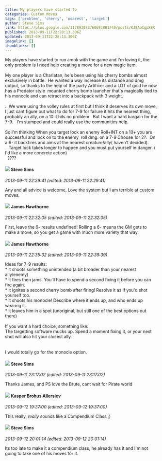 ```yaml
---
title: My players have started to
categories: Custom Moves
tags: ['problem', 'cherry', 'nearest', 'target']
author: Steve Sims
link: https://plus.google.com/117893072760693881740/posts/KJ8AoCgpX8R
published: 2013-09-11T22:28:13.306Z
updated: 2013-09-11T22:28:13.306Z
imagelink: []
thumblinks: []
---
```


My players have started to run amok with the game and I&#39;m loving it, the only problem is I need help creating a move for a new magic item.<br /><br />My one player is a Charlatan, he&#39;s been using his cherry bombs almost exclusively in battle.  He wanted a way increase its distance and dmg output, so thanks to the help of the party Artificer and a LOT of gold he now has a Predator style  mounted cherry bomb launcher that&#39;s magically tied to his monocle and can retract into a backpack with 3 weight.<br /><br />.  We were using the volley rules at first but I think it deserves its own move, I just cant figure out what to do for 7-9 for failure it hits the nearest thing, probably an ally, on a 10 it hits no problem.  But I want a hard bargain for the 7-9.   I&#39;m stumped and could really use the communities help.<br /><br />So I&#39;m thinking When you target lock an enemy Roll+INT on a 10+ you are successful and lock on to the enemy  roll dmg. on a 7-9 Choose 1or 2?.  On a 6- it backfires and aims at the nearest creature/ally( haven&#39;t decided).<br />   Target lock takes longer to happen and you must put yourself in danger. ( I&#39;d like a more concrete action)<br />  ????
<div id='comment z12bdjs5mu3uh5g3h22fdf14dv32zrfcf'>
  <h4><img src='{{site.baseurl}}//images/avatars/117893072760693881740_photo.jpg'> Steve Sims</h4>
      <p><cite>2013-09-11 22:29:41 (edited: 2013-09-11 22:29:41)</cite></p>
        <p>Any and all advice is welcome, Love the system but I am terrible at custom moves.</p>
</div>
        

<div id='comment z12bdjs5mu3uh5g3h22fdf14dv32zrfcf'>
  <h4><img src='{{site.baseurl}}//images/avatars/105474339582381748699_photo.jpg'> James Hawthorne</h4>
      <p><cite>2013-09-11 22:32:05 (edited: 2013-09-11 22:32:05)</cite></p>
        <p>First, leave the 6- results undefined! Rolling a 6- means the GM gets to make a move, so you get a game with much more variety that way.</p>
</div>
        

<div id='comment z12bdjs5mu3uh5g3h22fdf14dv32zrfcf'>
  <h4><img src='{{site.baseurl}}//images/avatars/105474339582381748699_photo.jpg'> James Hawthorne</h4>
      <p><cite>2013-09-11 22:35:32 (edited: 2013-09-11 22:39:39)</cite></p>
        <p>Ideas for 7-9 results:<br />* it shoots something unintended (a bit broader than your nearest ally/enemy)<br />* it fires then jams. You&#39;ll have to spend a second fixing it before you can fire again.<br />* it ignites a second cherry bomb after firing! Resolve it as if you&#39;d shot yourself too.<br />* it shoots his monocle! Describe where it ends up, and who ends up wearing it.<br />* it leaves him in a spot (unoriginal, but still one of the best options out there)<br /><br />If you want a hard choice, something like:<br />The targetting software mucks up. Spend a moment fixing it, or your next shot will also hit your closest ally.<br /><br /><br />I would totally go for the monocle option.</p>
</div>
        

<div id='comment z12bdjs5mu3uh5g3h22fdf14dv32zrfcf'>
  <h4><img src='{{site.baseurl}}//images/avatars/117893072760693881740_photo.jpg'> Steve Sims</h4>
      <p><cite>2013-09-11 23:17:02 (edited: 2013-09-11 23:17:02)</cite></p>
        <p>Thanks James, and PS love the Brute, cant wait for Pirate world</p>
</div>
        

<div id='comment z12bdjs5mu3uh5g3h22fdf14dv32zrfcf'>
  <h4><img src='{{site.baseurl}}//images/avatars/110937611143261107555_photo.jpg'> Kasper Brohus Allerslev</h4>
      <p><cite>2013-09-12 19:37:00 (edited: 2013-09-12 19:37:00)</cite></p>
        <p>This really, <i>really</i> sounds like a Compendium Class ;)</p>
</div>
        

<div id='comment z12bdjs5mu3uh5g3h22fdf14dv32zrfcf'>
  <h4><img src='{{site.baseurl}}//images/avatars/117893072760693881740_photo.jpg'> Steve Sims</h4>
      <p><cite>2013-09-12 20:01:14 (edited: 2013-09-12 20:01:14)</cite></p>
        <p>Its too late to make it a compendium class,  he already has it and I&#39;m not going to take one of his moves for it.</p>
</div>
        